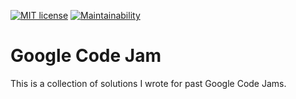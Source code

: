 [![MIT license](https://img.shields.io/badge/License-MIT-blue.svg)](https://lbesson.mit-license.org/)
[![Maintainability](https://api.codeclimate.com/v1/badges/a99a88d28ad37a79dbf6/maintainability)](https://codeclimate.com/github/codeclimate/codeclimate/maintainability)

# Google Code Jam
This is a collection of solutions I wrote for past Google Code Jams.
